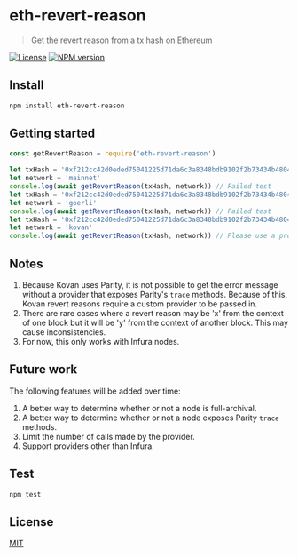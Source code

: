 # eth-revert-reason

> Get the revert reason from a tx hash on Ethereum

[![License](http://img.shields.io/badge/license-MIT-blue.svg)](https://raw.githubusercontent.com/authereum/eth-revert-reason/master/LICENSE)
[![NPM version](https://badge.fury.io/js/eth-revert-reason.svg)](http://badge.fury.io/js/eth-revert-reason)

## Install

```bash
npm install eth-revert-reason
```

## Getting started

```javascript
const getRevertReason = require('eth-revert-reason')

let txHash = '0xf212cc42d0eded75041225d71da6c3a8348bdb9102f2b73434b480419d31d69a'
let network = 'mainnet'
console.log(await getRevertReason(txHash, network)) // Failed test
let txHash = '0xf212cc42d0eded75041225d71da6c3a8348bdb9102f2b73434b480419d31d69a'
let network = 'goerli'
console.log(await getRevertReason(txHash, network)) // Failed test
let txHash = '0xf212cc42d0eded75041225d71da6c3a8348bdb9102f2b73434b480419d31d69a'
let network = 'kovan'
console.log(await getRevertReason(txHash, network)) // Please use a provider that exposes the Parity trace methods to decode the revert reason
```

## Notes
1. Because Kovan uses Parity, it is not possible to get the error message without a provider that exposes Parity's `trace` methods. Because of this, Kovan revert reasons require a custom provider to be passed in.
2. There are rare cases where a revert reason may be 'x' from the context of one block but it will be 'y' from the context of another block. This may cause inconsistencies.
3. For now, this only works with Infura nodes.

## Future work
The following features will be added over time:

1. A better way to determine whether or not a node is full-archival.
2. A better way to determine whether or not a node exposes Parity `trace` methods.
3. Limit the number of calls made by the provider.
4. Support providers other than Infura.

## Test

```bash
npm test
```

## License

[MIT](LICENSE)
